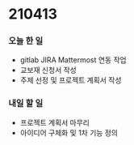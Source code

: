 # 210413

### 오늘 한 일

- gitlab JIRA Mattermost 연동 작업
- 교보재 신청서 작성
- 주제 선정 및 프로젝트 계획서 작성



### 내일 할 일

- 프로젝트 계획서 마무리
- 아이디어 구체화 및 1차 기능 정의



